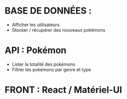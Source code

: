 # BASE DE DONNÉES :

- Afficher les utilisateurs
- Stocker / récupérer des nouveaux pokémons

# API : Pokémon

- Lister la totalité des pokémons
- Filtrer les pokémons par genre et type

# FRONT : React / Matériel-UI

